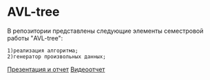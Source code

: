 # AVL-tree
В репозитории представлены следующие элементы семестровой работы "AVL-tree":
```
1)реализация алгоритма;
2)генератор произвольных данных;
```
[Презентация и отчет](https://drive.google.com/drive/folders/1Kb6Nte0mgI3_5h1QjYDy7685g2f4cDJj)
[Видеоотчет](https://www.youtube.com/watch?v=Gv5MhecP0zc)
